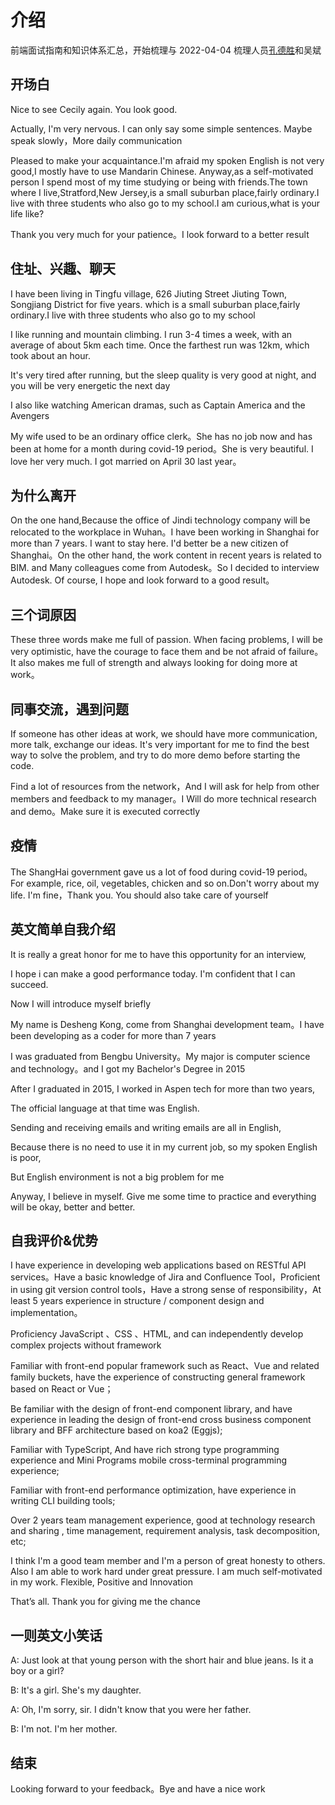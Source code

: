 # 介绍

前端面试指南和知识体系汇总，开始梳理与 2022-04-04
梳理人员[孔德胜](https://github.com/keeperdog)和吴斌

## 开场白

Nice to see Cecily again. You look good.

Actually, I'm very nervous. I can only say some simple sentences. Maybe speak slowly，More daily communication

Pleased to make your acquaintance.I'm afraid my spoken English is not very good,I mostly have to use Mandarin Chinese. Anyway,as a self-motivated person I spend most of my time studying or being with friends.The town where I live,Stratford,New Jersey,is a small suburban place,fairly ordinary.I live with three students who also go to my school.I am curious,what is your life like?

Thank you very much for your patience。I look forward to a better result

## 住址、兴趣、聊天

I have been living in Tingfu village, 626 Jiuting Street Jiuting Town, Songjiang District for five years.
which is a small suburban place,fairly ordinary.I live with three students who also go to my school

I like running and mountain climbing. I run 3-4 times a week, with an average of about 5km each time. Once the farthest run was 12km, which took about an hour.

It's very tired after running, but the sleep quality is very good at night, and you will be very energetic the next day

I also like watching American dramas, such as Captain America and the Avengers

My wife used to be an ordinary office clerk。She has no job now and has been at home for a month during covid-19 period。She is very beautiful. I love her very much. I got married on April 30 last year。

## 为什么离开

On the one hand,Because the office of Jindi technology company will be relocated to the workplace in Wuhan。I have been working in Shanghai for more than 7 years. I want to stay here. I'd better be a new citizen of Shanghai。On the other hand, the work content in recent years is related to BIM. and Many colleagues come from Autodesk。So I decided to interview Autodesk. Of course, I hope and look forward to a good result。

## 三个词原因  

These three words make me full of passion.
When facing problems, I will be very optimistic, have the courage to face them and be not afraid of failure。
It also makes me full of strength and always looking for doing more at work。

## 同事交流，遇到问题

If someone has other ideas at work, we should have more communication, more talk, exchange our ideas.   It's very important for me to find the best way to solve the problem, and try to do more demo before  starting the code.

Find a lot of resources from the network，And I will ask for help from other members and feedback to my manager。I Will do more technical research and demo。Make sure it is executed correctly

## 疫情

The ShangHai government gave us a lot of food during covid-19 period。For example, rice, oil, vegetables, chicken and so on.Don't worry about my life. I'm fine，Thank you. You should also take care of yourself

## 英文简单自我介绍

It is really a great honor for me to have this opportunity for an interview,

I hope i can make a good performance today. I'm confident that I can succeed.

Now I will introduce myself briefly

My name is Desheng Kong, come from Shanghai development team。I have been developing as a coder for more than 7 years

I was graduated from Bengbu University。My major is computer science and technology。and I got my Bachelor's Degree in 2015

After I graduated in 2015, I worked in Aspen tech for more than two years,

The official language at that time was English.

Sending and receiving emails and writing emails are all in English,

Because there is no need to use it in my current job, so my spoken English is poor,

But English environment is not a big problem for me

Anyway, I believe in myself. Give me some time to practice and everything will be okay, better and better.

## 自我评价&优势

I have experience in developing web applications based on RESTful API services。Have a basic knowledge of Jira and Confluence Tool，Proficient in using git version control tools，Have a strong sense of responsibility，At least 5 years experience in structure / component design and implementation。

Proficiency JavaScript 、CSS 、HTML, and can independently develop complex projects without framework

Familiar with front-end popular framework such as React、Vue and related family buckets, have the experience of constructing general framework based on React or Vue；

Be familiar with the design of front-end component library, and have experience in leading the design of front-end cross business component library and BFF architecture based on koa2 (Eggjs);

Familiar with TypeScript, And have rich strong type programming experience and Mini Programs mobile cross-terminal programming experience;

Familiar with front-end performance optimization, have experience in writing CLI building tools;

Over 2 years team management experience, good at technology research and sharing , time management, requirement analysis, task decomposition, etc;

I think I'm a good team member and I'm a person of great honesty to others. Also I am able to work hard under great pressure.  I am much self-motivated in my work.  Flexible, Positive and Innovation

That’s all. Thank you for giving me the chance

## 一则英文小笑话

A: Just look at that young person with the short hair and blue jeans. Is it a boy or a girl?

B: It's a girl. She's my daughter.

A: Oh, I'm sorry, sir. I didn't know that you were her father.

B: I'm not. I'm her mother.

## 结束

Looking forward to your feedback。Bye and have a nice work
